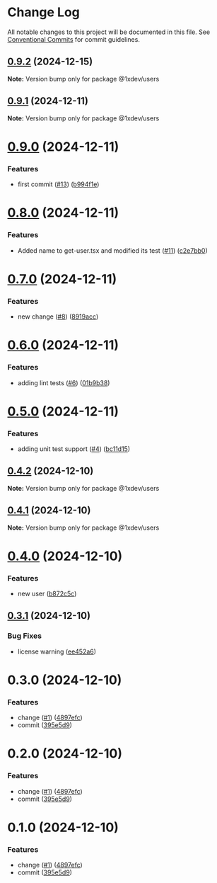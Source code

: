 # Change Log

All notable changes to this project will be documented in this file.
See [Conventional Commits](https://conventionalcommits.org) for commit guidelines.

## [0.9.2](https://github.com/devxicans/platform/compare/@1xdev/users@0.9.1...@1xdev/users@0.9.2) (2024-12-15)

**Note:** Version bump only for package @1xdev/users

## [0.9.1](https://github.com/devxicans/platform/compare/@1xdev/users@0.9.0...@1xdev/users@0.9.1) (2024-12-11)

**Note:** Version bump only for package @1xdev/users

# [0.9.0](https://github.com/devxicans/platform/compare/@1xdev/users@0.8.0...@1xdev/users@0.9.0) (2024-12-11)

### Features

- first commit ([#13](https://github.com/devxicans/platform/issues/13)) ([b994f1e](https://github.com/devxicans/platform/commit/b994f1ec66b5c92c371c73f791d2f8fcfa1d9861))

# [0.8.0](https://github.com/devxicans/platform/compare/@1xdev/users@0.7.0...@1xdev/users@0.8.0) (2024-12-11)

### Features

- Added name to get-user.tsx and modified its test ([#11](https://github.com/devxicans/platform/issues/11)) ([c2e7bb0](https://github.com/devxicans/platform/commit/c2e7bb023ca5877d8bdfd58d2497f2137d0e99d9))

# [0.7.0](https://github.com/devxicans/platform/compare/@1xdev/users@0.6.0...@1xdev/users@0.7.0) (2024-12-11)

### Features

- new change ([#8](https://github.com/devxicans/platform/issues/8)) ([8919acc](https://github.com/devxicans/platform/commit/8919acc94f60aff3e81276df10f1cdf0780a9565))

# [0.6.0](https://github.com/devxicans/platform/compare/@1xdev/users@0.5.0...@1xdev/users@0.6.0) (2024-12-11)

### Features

- adding lint tests ([#6](https://github.com/devxicans/platform/issues/6)) ([01b9b38](https://github.com/devxicans/platform/commit/01b9b38d69d2c3f96e6a85f84ac08f62cca2e965))

# [0.5.0](https://github.com/devxicans/platform/compare/@1xdev/users@0.4.2...@1xdev/users@0.5.0) (2024-12-11)

### Features

- adding unit test support ([#4](https://github.com/devxicans/platform/issues/4)) ([bc11d15](https://github.com/devxicans/platform/commit/bc11d158a2be1f956d0433acdd57b189050709bb))

## [0.4.2](https://github.com/devxicans/platform/compare/@1xdev/users@0.4.1...@1xdev/users@0.4.2) (2024-12-10)

**Note:** Version bump only for package @1xdev/users

## [0.4.1](https://github.com/devxicans/platform/compare/@1xdev/users@0.4.0...@1xdev/users@0.4.1) (2024-12-10)

**Note:** Version bump only for package @1xdev/users

# [0.4.0](https://github.com/devxicans/platform/compare/@1xdev/users@0.3.1...@1xdev/users@0.4.0) (2024-12-10)

### Features

- new user ([b872c5c](https://github.com/devxicans/platform/commit/b872c5cea7fa7988c262a882e268d612d5c9f1f2))

## [0.3.1](https://github.com/devxicans/platform/compare/@1xdev/users@0.3.0...@1xdev/users@0.3.1) (2024-12-10)

### Bug Fixes

- license warning ([ee452a6](https://github.com/devxicans/platform/commit/ee452a6b82f407464f08f968888bab5edd4ff33f))

# 0.3.0 (2024-12-10)

### Features

- change ([#1](https://github.com/devxicans/platform/issues/1)) ([4897efc](https://github.com/devxicans/platform/commit/4897efcfb890b1d6c0f20de8b8983acb69bbf077))
- commit ([395e5d9](https://github.com/devxicans/platform/commit/395e5d97e7bf4df345601d0892489b05afdd876b))

# 0.2.0 (2024-12-10)

### Features

- change ([#1](https://github.com/devxicans/platform/issues/1)) ([4897efc](https://github.com/devxicans/platform/commit/4897efcfb890b1d6c0f20de8b8983acb69bbf077))
- commit ([395e5d9](https://github.com/devxicans/platform/commit/395e5d97e7bf4df345601d0892489b05afdd876b))

# 0.1.0 (2024-12-10)

### Features

- change ([#1](https://github.com/devxicans/platform/issues/1)) ([4897efc](https://github.com/devxicans/platform/commit/4897efcfb890b1d6c0f20de8b8983acb69bbf077))
- commit ([395e5d9](https://github.com/devxicans/platform/commit/395e5d97e7bf4df345601d0892489b05afdd876b))
